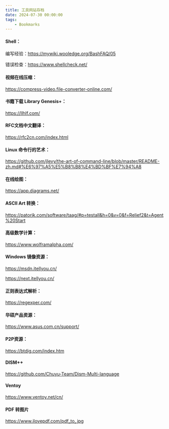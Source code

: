 ```yaml
---
title: 工具网站存档
date: 2024-07-30 00:00:00
tags:
    - Bookmarks
---
```


####	Shell：

编写经验：https://mywiki.wooledge.org/BashFAQ/05

错误检查：https://www.shellcheck.net/



####	视频在线压缩：

https://compress-video.file-converter-online.com/



####	书籍下载 Library Genesis+：

https://llhlf.com/



####	RFC文档中文翻译：

https://rfc2cn.com/index.html



####	Linux 命令行的艺术：

https://github.com/jlevy/the-art-of-command-line/blob/master/README-zh.md#%E6%97%A5%E5%B8%B8%E4%BD%BF%E7%94%A8



####	在线绘图：

https://app.diagrams.net/



####	ASCII Art 转换：

https://patorjk.com/software/taag/#p=testall&h=0&v=0&f=Relief2&t=Agent%20Start



####	高级数学计算：

https://www.wolframalpha.com/



####	Windows 镜像资源：

https://msdn.itellyou.cn/

https://next.itellyou.cn/

####	正则表达式解析：

https://regexper.com/



####	华硕产品资源：

https://www.asus.com.cn/support/



####	P2P资源：

https://btdig.com/index.htm



####    DISM++
https://github.com/Chuyu-Team/Dism-Multi-language



####    Ventoy
https://www.ventoy.net/cn/



####    PDF 转图片
https://www.ilovepdf.com/pdf_to_jpg



